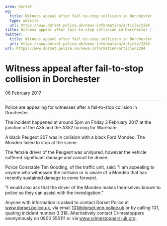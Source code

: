```yaml
area: Dorset
og:
  title: Witness appeal after fail-to-stop collision in Dorchester
  type: website
  url: https://www.dorset.police.uk/news-information/article/2294
title: Witness appeal after fail-to-stop collision in Dorchester |
twitter:
  title: Witness appeal after fail-to-stop collision in Dorchester
  url: https://www.dorset.police.uk/news-information/article/2294
url: https://www.dorset.police.uk/news-information/article/2294
```

# Witness appeal after fail-to-stop collision in Dorchester

06 February 2017

* * *

Police are appealing for witnesses after a fail-to-stop collision in Dorchester.

The incident happened at around 5pm on Friday 3 February 2017 at the junction of the A35 and the A352 turning for Wareham.

A black Peugeot 207 was in collision with a black Ford Mondeo. The Mondeo failed to stop at the scene.

The female driver of the Peugeot was uninjured, however the vehicle suffered significant damage and cannot be driven.

Police Constable Tim Gooding, of the traffic unit, said: "I am appealing to anyone who witnessed the collision or is aware of a Mondeo that has recently sustained damage to come forward.

"I would also ask that the driver of the Mondeo makes themselves known to police so they can assist with the investigation."

Anyone with information is asked to contact Dorset Police at www.dorset.police.uk, via email 101@dorset.pnn.police.uk or by calling 101, quoting incident number 3:318. Alternatively contact Crimestoppers anonymously on 0800 555111 or via www.crimestoppers-uk.org.
